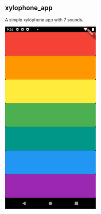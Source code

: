 ## xylophone_app

A simple xylophone app with 7 sounds.


<img src="resources/Finished%20app.png" width="300"/>